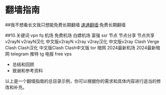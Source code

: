 # 翻墙指南
##我不想看长文我只想能免费长期翻墙
[速通翻墙](https://github.com/TechNinjaGuru/fq/blob/main/%E9%80%9F%E9%80%9A%E7%BF%BB%E5%A2%99.md):免费长期翻墙


##10.关键词
vpn fq 机场 免费机场 白嫖机场 富强 ssr 节点 节点分享 节点共享 v2rayN v2rayN汉化 中文版v2rayN v2ray v2ray汉化 中文版v2ray Clash Verge Clash Clash汉化 中文版Clash Clash中文版 tor 暗网 2024最新机场 2024最新暗网 telegram 推特 tg 电报 free vps
- 总结和回顾
- 致谢和参考资料

以上是一个翻墙指南的总目录示例，你可以根据你的需求和具体内容进行适当的修改和补充。
